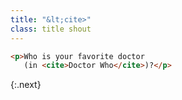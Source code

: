 ```yaml
---
title: "&lt;cite>"
class: title shout
---
```

```html
<p>Who is your favorite doctor
   (in <cite>Doctor Who</cite>)?</p>
```
{:.next}